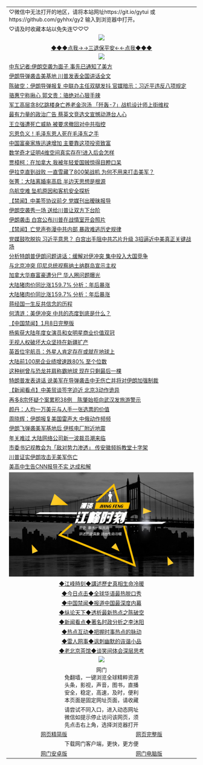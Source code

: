  <table>
<tr>
<td colspan="2" align=left>
♡微信中无法打开的地区，请将本站网址https://git.io/gytui 或 https://github.com/gyhhx/gy2 输入到浏览器中打开。 
 </td>
</tr>
 <tr>
 <td colspan="2" align=left>
♡请及时收藏本站以免失连♡♡♡
</td>
 </tr>
  <tr>
    <td colspan="2" align=center><img src="https://github.com/gyhhx/image-upload/blob/master/3t.jpg"></td>
 </tr>
 <tr><td colspan="2" align="center"><a href="https://xball.casa/oo.aspx?name=ogQuit&key=eqxowaguscvmxdgc&from=gy">◆◆◆点我→→三退保平安←←点我◆◆◆</a></td></tr>
  <tr>
    <td colspan="2" align=center><img src="https://cdn.jsdelivr.net/gh/gyoupiodf/im1/%E7%BD%91%E9%97%A8%E6%96%B0%E9%97%BB1.jpg"></td>
 </tr>
<tr><td colspan="2" align="left"><a href="https://xball.casa/oo.aspx?name=c1115783&key=eqxowaguscvmxdgc&from=gy">中东记者:伊朗空袭为面子 事先已通知了美方</a></td></tr>
<tr><td colspan="2" align="left"><a href="https://xball.casa/oo.aspx?name=c1115759&key=eqxowaguscvmxdgc&from=gy">伊朗导弹袭击美基地 川普发表全国讲话全文</a></td></tr>
<tr><td colspan="2" align="left"><a href="https://xball.casa/oo.aspx?name=c1115717&key=eqxowaguscvmxdgc&from=gy">陈破空：伊朗导弹报复 中联办主任双腿发抖 官媒暗示：习近平违反八项规定</a></td></tr>
<tr><td colspan="2" align="left"><a href="https://xball.casa/oo.aspx?name=c1115794&key=eqxowaguscvmxdgc&from=gy">骆惠宁称揪心 郭文贵：骆绝对心狠手辣</a></td></tr>
<tr><td colspan="2" align="left"><a href="https://xball.casa/oo.aspx?name=c1115738&key=eqxowaguscvmxdgc&from=gy">军工高层贪8亿跳楼身亡养老金泡汤 「歼轰-7」战机设计师上街维权</a></td></tr>
<tr><td colspan="2" align="left"><a href="https://xball.casa/oo.aspx?name=c1115703&key=eqxowaguscvmxdgc&from=gy">最有力量的政治广告 蔡英文竞选文宣憾动港台人心</a></td></tr>
<tr><td colspan="2" align="left"><a href="https://xball.casa/oo.aspx?name=c1115792&key=eqxowaguscvmxdgc&from=gy">王立强遭死亡威胁 被要求撤回对中共指控</a></td></tr>
<tr><td colspan="2" align="left"><a href="https://xball.casa/oo.aspx?name=c1115790&key=eqxowaguscvmxdgc&from=gy">忘恩负义！毛泽东恩人死在毛泽东之手</a></td></tr>
<tr><td colspan="2" align="left"><a href="https://xball.casa/oo.aspx?name=c1115791&key=eqxowaguscvmxdgc&from=gy">中国富豪家族迅速增加 主要靠这项投资致富</a></td></tr>
<tr><td colspan="2" align="left"><a href="https://xball.casa/oo.aspx?name=c1115734&key=eqxowaguscvmxdgc&from=gy">数学奇才证明4维空间真实存在!进入后会怎样</a></td></tr>
<tr><td colspan="2" align="left"><a href="https://xball.casa/oo.aspx?name=c1115715&key=eqxowaguscvmxdgc&from=gy">贾樟柯：在加拿大 我被年轻爱国贼惊得目瞪口呆</a></td></tr>
<tr><td colspan="2" align="left"><a href="https://xball.casa/oo.aspx?name=c1115802&key=eqxowaguscvmxdgc&from=gy">伊拉克直到战败 一直雪藏了800架战机 为何不用来打击美军？</a></td></tr>
<tr><td colspan="2" align="left"><a href="https://xball.casa/oo.aspx?name=c1115708&key=eqxowaguscvmxdgc&from=gy">张菁：大陆离婚率高启 半边天思想是根源</a></td></tr>
<tr><td colspan="2" align="left"><a href="https://xball.casa/oo.aspx?name=c1115741&key=eqxowaguscvmxdgc&from=gy">乌航空难 坠机原因和客机安全探析</a></td></tr>
<tr><td colspan="2" align="left"><a href="https://xball.casa/oo.aspx?name=c1115732&key=eqxowaguscvmxdgc&from=gy">【禁闻】中美签协议前夕 党媒刊出暧昧报导</a></td></tr>
<tr><td colspan="2" align="left"><a href="https://xball.casa/oo.aspx?name=c1115749&key=eqxowaguscvmxdgc&from=gy">伊朗空袭秀一场 送给川普让双方下台阶</a></td></tr>
<tr><td colspan="2" align="left"><a href="https://xball.casa/oo.aspx?name=c1115800&key=eqxowaguscvmxdgc&from=gy">伊朗袭击 白宫公布川普在战情室开会照片</a></td></tr>
<tr><td colspan="2" align="left"><a href="https://xball.casa/oo.aspx?name=c1115765&key=eqxowaguscvmxdgc&from=gy">【禁闻】亡党声弥漫中共内部 暴政难逃历史规律</a></td></tr>
<tr><td colspan="2" align="left"><a href="https://xball.casa/oo.aspx?name=c1115726&key=eqxowaguscvmxdgc&from=gy">党媒鼓吹脱钩 习近平意思？ 白宫出手阻中共芯片升级 3招逼近中美真正关键战场</a></td></tr>
<tr><td colspan="2" align="left"><a href="https://xball.casa/oo.aspx?name=c1115779&key=eqxowaguscvmxdgc&from=gy">分析特朗普伊朗问题讲话：缓解对伊冲突 集中投入大国竞争</a></td></tr>
<tr><td colspan="2" align="left"><a href="https://xball.casa/oo.aspx?name=c1115782&key=eqxowaguscvmxdgc&from=gy">与北京冲突 印尼总统视察纳土纳群岛宣示主权</a></td></tr>
<tr><td colspan="2" align="left"><a href="https://xball.casa/oo.aspx?name=c1115753&key=eqxowaguscvmxdgc&from=gy">加拿大华裔富豪遭分尸 华人圈问题曝光</a></td></tr>
<tr><td colspan="2" align="left"><a href="https://xball.casa/oo.aspx?name=c1115682&key=eqxowaguscvmxdgc&from=gy">大陆猪肉价同比涨159.7% 分析：年后暴涨</a></td></tr>
<tr><td colspan="2" align="left"><a href="https://xball.casa/oo.aspx?name=c1115793&key=eqxowaguscvmxdgc&from=gy">大陆猪肉价同比涨159.7% 分析：年后暴涨</a></td></tr>
<tr><td colspan="2" align="left"><a href="https://xball.casa/oo.aspx?name=c1115784&key=eqxowaguscvmxdgc&from=gy">蒋经国一生反共信念的历程</a></td></tr>
<tr><td colspan="2" align="left"><a href="https://xball.casa/oo.aspx?name=c1115785&key=eqxowaguscvmxdgc&from=gy">何清涟：美伊冲突 中共的态度到底是什么？</a></td></tr>
<tr><td colspan="2" align="left"><a href="https://xball.casa/oo.aspx?name=c1115796&key=eqxowaguscvmxdgc&from=gy">【中国禁闻】1月8日完整版</a></td></tr>
<tr><td colspan="2" align="left"><a href="https://xball.casa/oo.aspx?name=c1115763&key=eqxowaguscvmxdgc&from=gy">杨紫获大陆年度女演员和女明星商业价值双冠</a></td></tr>
<tr><td colspan="2" align="left"><a href="https://xball.casa/oo.aspx?name=c1115781&key=eqxowaguscvmxdgc&from=gy">无视人权破坏大众坚持在新疆扩产</a></td></tr>
<tr><td colspan="2" align="left"><a href="https://xball.casa/oo.aspx?name=c1115758&key=eqxowaguscvmxdgc&from=gy">英首位宇航员：外星人肯定存在或就在地球上</a></td></tr>
<tr><td colspan="2" align="left"><a href="https://xball.casa/oo.aspx?name=c1115764&key=eqxowaguscvmxdgc&from=gy">大陆前100房企业绩增速跌80% 至个位数</a></td></tr>
<tr><td colspan="2" align="left"><a href="https://xball.casa/oo.aspx?name=c1115774&key=eqxowaguscvmxdgc&from=gy">这种树曾与恐龙并肩称霸地球 现在只剩最后一棵</a></td></tr>
<tr><td colspan="2" align="left"><a href="https://xball.casa/oo.aspx?name=c1115683&key=eqxowaguscvmxdgc&from=gy">特朗普发表讲话 说美军在导弹袭击中无伤亡并将对伊朗加强制裁</a></td></tr>
<tr><td colspan="2" align="left"><a href="https://xball.casa/oo.aspx?name=c1115762&key=eqxowaguscvmxdgc&from=gy">【新闻看点】中美贸谈签字迫近 北京3动作诡异</a></td></tr>
<tr><td colspan="2" align="left"><a href="https://xball.casa/oo.aspx?name=c1115755&key=eqxowaguscvmxdgc&from=gy">再多8宗怀疑个案累积38例　陈肇始拒向武汉发旅游警示</a></td></tr>
<tr><td colspan="2" align="left"><a href="https://xball.casa/oo.aspx?name=c1115731&key=eqxowaguscvmxdgc&from=gy">颜丹：人均一万美元与人手一张选票的价值</a></td></tr>
<tr><td colspan="2" align="left"><a href="https://xball.casa/oo.aspx?name=c1115742&key=eqxowaguscvmxdgc&from=gy">周晓辉：伊朗报复美国雷声大 中俄动作频频</a></td></tr>
<tr><td colspan="2" align="left"><a href="https://xball.casa/oo.aspx?name=c1115727&key=eqxowaguscvmxdgc&from=gy">伊朗飞弹袭美军基地后 伊核电厂附近地震</a></td></tr>
<tr><td colspan="2" align="left"><a href="https://xball.casa/oo.aspx?name=c1115787&key=eqxowaguscvmxdgc&from=gy">年关难过 大陆网络公司新一波裁员潮来临</a></td></tr>
<tr><td colspan="2" align="left"><a href="https://xball.casa/oo.aspx?name=c1115756&key=eqxowaguscvmxdgc&from=gy">市委书记视教会为「敌对势力渗透」 传安徽频拆教堂十字架</a></td></tr>
<tr><td colspan="2" align="left"><a href="https://xball.casa/oo.aspx?name=c1115729&key=eqxowaguscvmxdgc&from=gy">川普证实伊朗攻击无美军伤亡</a></td></tr>
<tr><td colspan="2" align="left"><a href="https://xball.casa/oo.aspx?name=c1115795&key=eqxowaguscvmxdgc&from=gy">美高中生告CNN报导不实 达成和解</a></td></tr>


 <tr>
   <td colspan="2" align=center><img src="https://github.com/gyoupiodf/im1/blob/master/jf-1.jpg"></td>
  </tr>
   <tr>
   <td colspan="2" align=center> 
<a href="https://xball.casa/oo.aspx?name=c922850&key=eqxowaguscvmxdgc&from=gy&tag=9877">◆江峰時刻◆講述歷史真相生命冷暖</a><br/>
    </td>
  </tr>
   <tr>
   <td colspan="2" align=center> 
<a href="https://xball.casa/oo.aspx?name=c816850&key=eqxowaguscvmxdgc&from=gy&tag=9877">◆今日点击◆全球华语最热脱口秀</a><br/>
    </td>
  </tr>
  <tr>
  <td colspan="2" align=center>
<a href="https://xball.casa/oo.aspx?name=c816860&key=eqxowaguscvmxdgc&from=gy&tag=99733110">◆中国禁闻◆报道中国最深度内幕</a><br/>
   </tr>
  <tr>
     <td colspan="2" align=center>
<a href="https://xball.casa/oo.aspx?name=c816855&key=eqxowaguscvmxdgc&from=gy&tag=997110">◆纵论天下◆透析最新热点之陈破空</a><br/>
   </tr>
   <tr>
      <td colspan="2" align=center>
<a href="https://xball.casa/oo.aspx?name=c838308&key=eqxowaguscvmxdgc&from=gy&tag=9973110">◆新闻看点◆著名时政分析之李沐阳</a><br/>
   </tr>
   <tr>
     <td colspan="2" align=center>
<a href="https://xball.casa/oo.aspx?name=c816852&key=eqxowaguscvmxdgc&from=gy&tag=9733110">◆热点互动◆把握时事热点的脉动</a><br/>
   </tr>
   <tr>
      <td colspan="2" align=center>
<a href="https://xball.casa/oo.aspx?name=c816694&key=eqxowaguscvmxdgc&from=gy&tag=93310">◆雷人网事◆讽刺幽默的诙谐小品</a><br/>
   </tr>
   <tr>
    <td colspan="2" align=center>
<a href="https://xball.casa/oo.aspx?name=c816650&key=eqxowaguscvmxdgc&from=gy&tag=9973110">◆老北京茶馆◆谈笑间体会深层思考</a><br/>
   </tr>
 <tr>
    <td colspan="2" align="center"><img src="https://gitlab.com/ogate2/up/raw/master/_/oGate65.jpg"/></td>
  </tr>
  <tr>
    <td colspan="2" align="center">网门<br/>免翻墙，一键浏览全球精粹资源<br/>头条，影视，声音，图书，直播<br/>安全，稳定，高速，及时，便利<br/>本页面是固定网址页面，请收藏</td>
  <tr>
  <tr>
    <td colspan="2" align="center">请尝试不同入口，进入动态网址<br/>微信如提示停止访问该网页，须<br/>先点击右上角，选择浏览器打开</td>
  <tr>  
  <tr>
    <td align="center"><a href="https://gitcdn.xyz/repo/otiny/up/master/show002.htm">网页精简版</a></td>
    <td align="center"><a href="https://gitcdn.xyz/repo/otiny/up/master/show001.htm">网页完整版</a></td>
  </tr>
  <tr>
    <td colspan="2" align="center">下载网门客户端，更快，更方便</td>
  <tr>
  <tr>
    <td align="center"><a href="https://raw.githubusercontent.com/opipe/up/master/oGatea.apk">网门安卓版</a></td>
    <td align="center"><a href="https://raw.githubusercontent.com/opipe/up/master/oGate.zip">网门电脑版</a></td>
  </tr>
</table>


